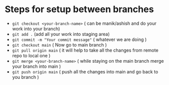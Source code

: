 # Steps for setup between branches 

- `git checkout <your-branch-name>`  ( can be manik/ashish   and do your work into your branch)
- `git add .`  (add all your work into staging area)
- `git commit -m "Your commit message"` ( whatever we are doing )
- `git checkout main`  ( Now go to main branch )
- `git pull origin main` ( it will help to take all the changes from remote repo to local one )
- `git merge <your-branch-name>` ( while staying on the main branch merge your branch into main )
- `git push origin main` ( push all the changes into main and go back to you branch )

